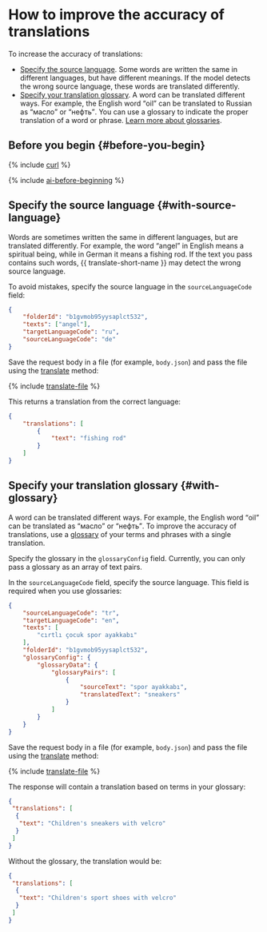 # How to improve the accuracy of translations

To increase the accuracy of translations:

* [Specify the source language](#with-source-language). Some words are written the same in different languages, but have different meanings. If the model detects the wrong source language, these words are translated differently.
* [Specify your translation glossary](#with-glossary). A word can be translated different ways. For example, the English word <q>oil</q> can be translated to Russian as <q>масло</q> or <q>нефть</q>. You can use a glossary to indicate the proper translation of a word or phrase.  [Learn more about glossaries](../concepts/glossary.md).

## Before you begin {#before-you-begin}

{% include [curl](../../_includes/curl.md) %}

{% include [ai-before-beginning](../../_includes/translate/ai-before-beginning.md) %}

## Specify the source language {#with-source-language}

Words are sometimes written the same in different languages, but are translated differently. For example, the word <q>angel</q> in English means a spiritual being, while in German it means a fishing rod. If the text you pass contains such words, {{ translate-short-name }} may detect the wrong source language.

To avoid mistakes, specify the source language in the `sourceLanguageCode` field:

```json
{
    "folderId": "b1gvmob95yysaplct532",
    "texts": ["angel"],
    "targetLanguageCode": "ru",
    "sourceLanguageCode": "de"
}
```

Save the request body in a file (for example, `body.json`) and pass the file using the [translate](../api-ref/Translation/translate) method:

{% include [translate-file](../../_includes/translate/translate-file.md) %}

This returns a translation from the correct language:

```json
{
    "translations": [
        {
            "text": "fishing rod"
        }
    ]
}
```

## Specify your translation glossary {#with-glossary}

A word can be translated different ways. For example, the English word <q>oil</q> can be translated as <q>масло</q> or <q>нефть</q>. To improve the accuracy of translations, use a [glossary](../concepts/glossary.md) of your terms and phrases with a single translation.

Specify the glossary in the `glossaryConfig` field. Currently, you can only pass a glossary as an array of text pairs.

In the `sourceLanguageCode` field, specify the source language. This field is required when you use glossaries:

```json
{
    "sourceLanguageCode": "tr",
    "targetLanguageCode": "en",
    "texts": [
        "cırtlı çocuk spor ayakkabı"
    ],
    "folderId": "b1gvmob95yysaplct532",
    "glossaryConfig": {
        "glossaryData": {
            "glossaryPairs": [
                {
                    "sourceText": "spor ayakkabı",
                    "translatedText": "sneakers"
                }
            ]
        }
    }
}
```

Save the request body in a file (for example, `body.json`) and pass the file using the [translate](../api-ref/Translation/translate) method:

{% include [translate-file](../../_includes/translate/translate-file.md) %}

The response will contain a translation based on terms in your glossary:

```json
{
 "translations": [
  {
   "text": "Children's sneakers with velcro"
  }
 ]
}
```

Without the glossary, the translation would be:

```json
{
 "translations": [
  {
   "text": "Children's sport shoes with velcro"
  }
 ]
}
```
